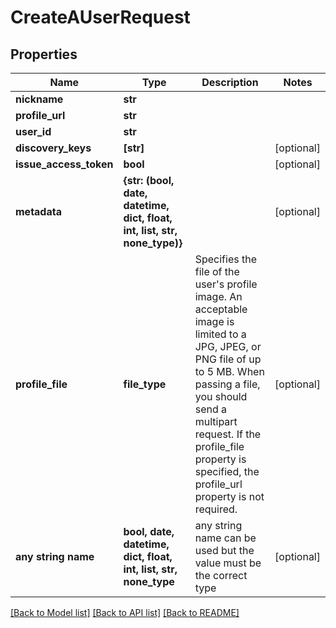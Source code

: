 # CreateAUserRequest


## Properties
Name | Type | Description | Notes
------------ | ------------- | ------------- | -------------
**nickname** | **str** |  | 
**profile_url** | **str** |  | 
**user_id** | **str** |  | 
**discovery_keys** | **[str]** |  | [optional] 
**issue_access_token** | **bool** |  | [optional] 
**metadata** | **{str: (bool, date, datetime, dict, float, int, list, str, none_type)}** |  | [optional] 
**profile_file** | **file_type** | Specifies the file of the user&#39;s profile image. An acceptable image is limited to a JPG, JPEG, or PNG file of up to 5 MB. When passing a file, you should send a multipart request. If the profile_file property is specified, the profile_url property is not required. | [optional] 
**any string name** | **bool, date, datetime, dict, float, int, list, str, none_type** | any string name can be used but the value must be the correct type | [optional]

[[Back to Model list]](../README.md#documentation-for-models) [[Back to API list]](../README.md#documentation-for-api-endpoints) [[Back to README]](../README.md)


